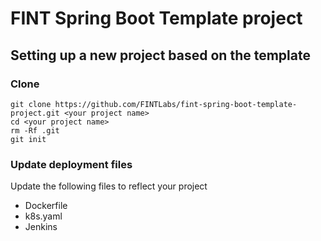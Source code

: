 # FINT Spring Boot Template project

## Setting up a new project based on the template
### Clone
```shell
git clone https://github.com/FINTLabs/fint-spring-boot-template-project.git <your project name>
cd <your project name>
rm -Rf .git
git init
```
### Update deployment files
Update the following files to reflect your project
* Dockerfile
* k8s.yaml
* Jenkins

